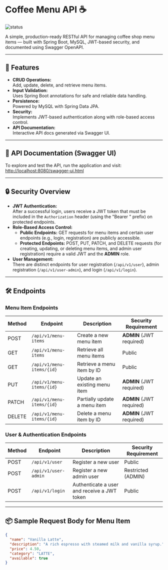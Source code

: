 # Coffee Menu API ☕

![status](https://img.shields.io/badge/status-in--progress-yellow)

A simple, production-ready RESTful API for managing coffee shop menu items — built with Spring Boot, MySQL, JWT-based security, and documented using Swagger OpenAPI.

---

## 🚀 Features

- **CRUD Operations:**  
  Add, update, delete, and retrieve menu items.
- **Input Validation:**  
  Uses Spring Boot annotations for safe and reliable data handling.
- **Persistence:**  
  Powered by MySQL with Spring Data JPA.
- **Security:**  
  Implements JWT-based authentication along with role-based access control.
- **API Documentation:**  
  Interactive API docs generated via Swagger UI.

---

## 📘 API Documentation (Swagger UI)

To explore and test the API, run the application and visit:  
[http://localhost:8080/swagger-ui.html](http://localhost:8080/swagger-ui.html)

---

## 🔒 Security Overview

- **JWT Authentication:**  
  After a successful login, users receive a JWT token that must be included in the `Authorization` header (using the "Bearer " prefix) on protected endpoints.
- **Role-Based Access Control:**
    - **Public Endpoints:** GET requests for menu items and certain user endpoints (e.g., login, registration) are publicly accessible.
    - **Protected Endpoints:** POST, PUT, PATCH, and DELETE requests (for creating, updating, or deleting menu items, and admin user registration) require a valid JWT and the **ADMIN** role.
- **User Management:**  
  There are distinct endpoints for user registration (`/api/v1/user`), admin registration (`/api/v1/user-admin`), and login (`/api/v1/login`).

---

## 🛠️ Endpoints

### Menu Item Endpoints

| Method  | Endpoint                     | Description                     | Security Requirement         |
|---------|------------------------------|---------------------------------|------------------------------|
| POST    | `/api/v1/menu-items`         | Create a new menu item          | **ADMIN** (JWT required)     |
| GET     | `/api/v1/menu-items`         | Retrieve all menu items         | Public                       |
| GET     | `/api/v1/menu-items/{id}`    | Retrieve a menu item by ID      | Public                       |
| PUT     | `/api/v1/menu-items/{id}`    | Update an existing menu item    | **ADMIN** (JWT required)     |
| PATCH   | `/api/v1/menu-items/{id}`    | Partially update a menu item    | **ADMIN** (JWT required)     |
| DELETE  | `/api/v1/menu-items/{id}`    | Delete a menu item by ID        | **ADMIN** (JWT required)     |

### User & Authentication Endpoints

| Method  | Endpoint               | Description                                  | Security Requirement |
|---------|------------------------|----------------------------------------------|----------------------|
| POST    | `/api/v1/user`         | Register a new user                          | Public               |
| POST    | `/api/v1/user-admin`   | Register a new admin user                    | Restricted (ADMIN)   |
| POST    | `/api/v1/login`        | Authenticate a user and receive a JWT token  | Public               |

---

## 📦 Sample Request Body for Menu Item

```json
{
  "name": "Vanilla Latte",
  "description": "A rich espresso with steamed milk and vanilla syrup.",
  "price": 4.50,
  "category": "LATTE",
  "available": true
}


